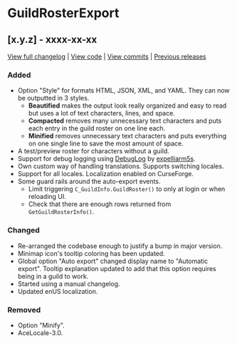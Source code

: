 # GuildRosterExport

## [x.y.z] - xxxx-xx-xx
[View full changelog](https://github.com/CruelDrool/GuildRosterExport/blob/master/CHANGELOG-FULL.md) | [View code](https://github.com/CruelDrool/GuildRosterExport/tree/x.y.z) | [View commits](https://github.com/CruelDrool/GuildRosterExport/compare/1.2.7...x.y.z) | [Previous releases](https://github.com/CruelDrool/GuildRosterExport/releases)

### Added
- Option "Style" for formats HTML, JSON, XML, and YAML. They can now be outputted in 3 styles. 
	- **Beautified** makes the output look really organized and easy to read but uses a lot of text characters, lines, and space. 
	- **Compacted** removes many unnecessary text characters and puts each entry in the guild roster on one line each.
	- **Minified** removes unnecessary text characters and puts everything on one single line to save the most amount of space.
- A test/preview roster for characters without a guild.
- Support for debug logging using [DebugLog](https://www.curseforge.com/wow/addons/debuglog) by [expelliarm5s](https://www.curseforge.com/members/expelliarm5s).
- Own custom way of handling translations. Supports switching locales.
- Support for all locales. Localization enabled on CurseForge.
- Some guard rails around the auto-export events.
	- Limit triggering `C_GuildInfo.GuildRoster()` to only at login or when reloading UI.
	- Check that there are enough rows returned from `GetGuildRosterInfo()`.

### Changed
- Re-arranged the codebase enough to justify a bump in major version.
- Minimap icon's tooltip coloring has been updated.
- Global option "Auto export" changed display name to "Automatic export". Tooltip explanation updated to add that this option requires being in a guild to work.
- Started using a manual changelog.
- Updated enUS localization.

### Removed
- Option "Minify".
- AceLocale-3.0.
